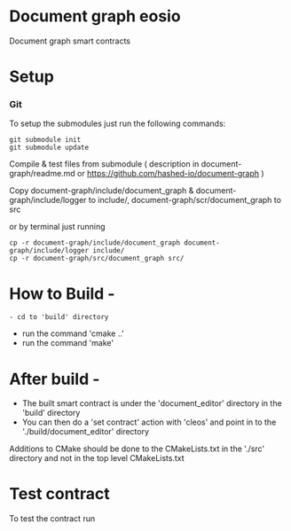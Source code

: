 # Document graph eosio


Document graph smart contracts 


# Setup

### Git

To setup the submodules just run the following commands:

```
git submodule init
git submodule update
```

Compile & test files from submodule ( description in document-graph/readme.md or https://github.com/hashed-io/document-graph )


Copy document-graph/include/document_graph & document-graph/include/logger to include/, document-graph/scr/document_graph to src

or by terminal just running 

```
cp -r document-graph/include/document_graph document-graph/include/logger include/
cp -r document-graph/src/document_graph src/
```

# How to Build -
	- cd to 'build' directory
  - run the command 'cmake ..'
  - run the command 'make'

# After build -
  - The built smart contract is under the 'document_editor' directory in the 'build' directory
  - You can then do a 'set contract' action with 'cleos' and point in to the './build/document_editor' directory

Additions to CMake should be done to the CMakeLists.txt in the './src' directory and not in the top level CMakeLists.txt


# Test contract

To test the contract run 
